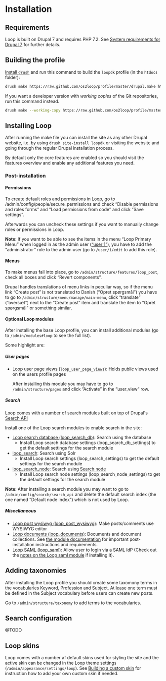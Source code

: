 # Installation

## Requirements

Loop is built on Drupal 7 and requires PHP 7.2. See [System requirements for
Drupal 7](https://www.drupal.org/docs/7/system-requirements) for further
details.

## Building the profile

[Install `drush`](https://docs.drush.org/en/8.x/) and run this command to build
the `loopdk` profile (in the `htdocs` folder):

```sh
drush make https://raw.github.com/os2loop/profile/master/drupal.make htdocs
```

If you want a developer version with _working copies_ of the Git repositories,
run this command instead.

```sh
drush make --working-copy https://raw.github.com/os2loop/profile/master/drupal.make htdocs
```

## Installing Loop

After running the make file you can install the site as any other Drupal
website, i.e. by using `drush site-install loopdk` or visiting the website and
going through the regular Drupal installation process.

By default only the core features are enabled so you should visit the features
overview and enable any additional features you need.

### Post-installation

#### Permissions

To create default roles and permissions in Loop, go to
/admin/config/people/secure_permissions and check “Disable permissions and roles
forms” and “Load permissions from code” and click “Save settings”.

Afterwards you can uncheck these settings if you want to manually change roles
or permissions in Loop.

**Note**: If you want to be able to see the items in the menu “Loop Primary
Menu” when logged in as the admin user ([“user
1”](https://www.drupal.org/docs/7/understanding-drupal/users-permissions-and-roles#s-associating-more-information-with-users)),
you have to add the “administrator” role to the admin user (go to `/user/1/edit`
to add this role).

#### Menus

To make menus fall into place, go to `/admin/structure/features/loop_post`,
check all boxes and click “Revert components”.

Drupal handles translations of menu links in peculiar way, so if the menu link
“Create post” is not translated to Danish (“Opret spørgsmål”) you have to go to
`/admin/structure/menu/manage/main-menu`, click “translate” (“oversæt”) next to
the “Create post” item and translate the item to “Opret spørgsmål” or something
similar.

#### Optional Loop modules

After installing the base Loop profile, you can install additional modules (go
to `/admin/modules#loop` to see the full list).

Some highlight are:

##### User pages

* [Loop user page views
  (`loop_user_page_views`)](modules/loop_user_page_views/README.md): Holds
  public views used on the users profile pages

  After installing this module you may have to go to `/admin/structure/pages`
  and click “Activate” in the “user_view” row.

##### Search

Loop comes with a number of search modules built on top of Drupal's [Search
API](https://www.drupal.org/project/search_api)

Install one of the Loop search modules to enable search in the site:

* [Loop search database (loop_search_db)](modules/loop_search_db/README.md):
  Search using the database
  * Install Loop search database settings (loop_search_db_settings) to get the
    default settings for the search module
* [loop_search](modules/loop_search/README.md): Search using Solr
  * Install Loop search settings (loop_search_settings) to get the default
    settings for the search module
* [loop_search_node](modules/loop_search_node/README.md): Search using [Search
  node](https://github.com/search-node)
  * Install Loop search node settings (loop_search_node_settings) to get the
    default settings for the search module

**Note**: After installing a search module you may want to go to
`/admin/config/search/search_api` and delete the default search index (the one
named “Default node index”) which is not used by Loop.

##### Miscellaneous

* [Loop post wysiwyg (loop_post_wysiwyg)](modules/loop_post_wysiwyg/README.md):
  Make posts/comments use WYSIWYG editor
* [Loop documents (loop_documents)](modules/loop_documents/README.md): Documents
  and document collections. See [the module
  documentation](modules/loop_documents/README.md) for important
  post-installation instructions and requirements.
* [Loop SAML (loop_saml)](modules/loop_saml/README.md): Allow user to login via
  a SAML IdP (Check out the [notes on the Loop saml
  module](modules/loop_saml/README.md) if installing it).

## Adding taxonomies

After installing the Loop profile you should create some taxomony terms in the
vocabularies Keyword, Profession and Subject. At lease one term must be defined
in the Subject vocabulary before users can create new posts.

Go to `/admin/structure/taxonomy` to add terms to the vocabularies.

## Search configuration

@TODO

## Loop skins

Loop comes with a number af default skins used for styling the site and the
active skin can be changed in the Loop theme settings
(`/admin/appearance/settings/loop`). See [Building a custom
skin](themes/loop/README.md#building-a-custom-skin) for instruction how to add
your own custom skin if needed.
